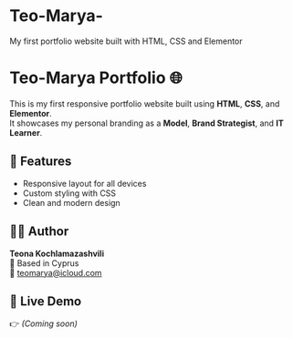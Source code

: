# Teo-Marya-
My first portfolio website built with HTML, CSS and Elementor
# Teo-Marya Portfolio 🌐

This is my first responsive portfolio website built using **HTML**, **CSS**, and **Elementor**.  
It showcases my personal branding as a **Model**, **Brand Strategist**, and **IT Learner**.

## 🔗 Features
- Responsive layout for all devices
- Custom styling with CSS
- Clean and modern design

## 👩‍💻 Author
**Teona Kochlamazashvili**  
📍 Based in Cyprus  
📧 teomarya@icloud.com

## 🚀 Live Demo
👉 *(Coming soon)*  